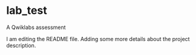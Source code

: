 # lab_test
A Qwiklabs assessment

I am editing the README file. Adding some more details about the project description.
